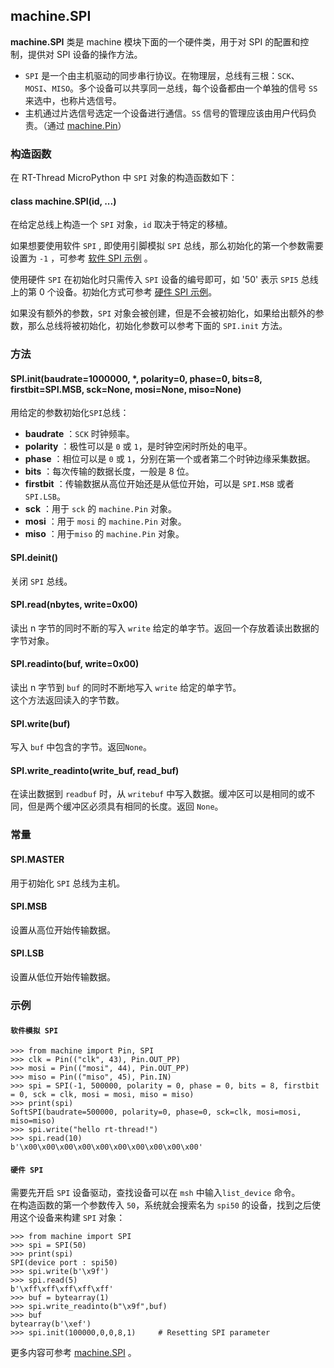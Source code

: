 ## machine.SPI

**machine.SPI** 类是 machine 模块下面的一个硬件类，用于对 SPI 的配置和控制，提供对 SPI 设备的操作方法。

- `SPI` 是一个由主机驱动的同步串行协议。在物理层，总线有三根：`SCK`、`MOSI`、`MISO`。多个设备可以共享同一总线，每个设备都由一个单独的信号 `SS` 来选中，也称片选信号。
- 主机通过片选信号选定一个设备进行通信。`SS` 信号的管理应该由用户代码负责。（通过 [machine.Pin](02-machine-Pin.md)）

### 构造函数

在 RT-Thread MicroPython 中 `SPI` 对象的构造函数如下：

#### **class machine.SPI**(id, ...)
在给定总线上构造一个 `SPI` 对象，`id` 取决于特定的移植。

如果想要使用软件 `SPI` , 即使用引脚模拟 `SPI` 总线，那么初始化的第一个参数需要设置为 `-1` ，可参考 [软件 SPI 示例](#spi) 。

使用硬件 `SPI` 在初始化时只需传入 `SPI` 设备的编号即可，如 '50' 表示 `SPI5` 总线上的第 0 个设备。初始化方式可参考 [硬件 SPI 示例](#spi_1)。

如果没有额外的参数，`SPI` 对象会被创建，但是不会被初始化，如果给出额外的参数，那么总线将被初始化，初始化参数可以参考下面的 `SPI.init` 方法。

### 方法

#### **SPI.init**(baudrate=1000000, *, polarity=0, phase=0, bits=8, firstbit=SPI.MSB, sck=None, mosi=None, miso=None)

用给定的参数初始化`SPI`总线：

- **baudrate** ：`SCK` 时钟频率。
- **polarity** ：极性可以是 `0` 或 `1`，是时钟空闲时所处的电平。
- **phase** ：相位可以是 `0` 或 `1`，分别在第一个或者第二个时钟边缘采集数据。
- **bits** ：每次传输的数据长度，一般是 8 位。
- **firstbit** ：传输数据从高位开始还是从低位开始，可以是 `SPI.MSB` 或者 `SPI.LSB`。
- **sck** ：用于 `sck` 的 `machine.Pin` 对象。
- **mosi** ：用于 `mosi` 的 `machine.Pin` 对象。
- **miso** ：用于`miso` 的 `machine.Pin` 对象。

#### **SPI.deinit**()
关闭 `SPI` 总线。

#### **SPI.read**(nbytes, write=0x00)
读出 n 字节的同时不断的写入 `write` 给定的单字节。返回一个存放着读出数据的字节对象。

#### **SPI.readinto**(buf, write=0x00)
读出 n 字节到 `buf` 的同时不断地写入 `write` 给定的单字节。  
这个方法返回读入的字节数。

#### **SPI.write**(buf)
写入 `buf` 中包含的字节。返回`None`。

#### **SPI.write_readinto**(write_buf, read_buf)
在读出数据到 `readbuf` 时，从 `writebuf` 中写入数据。缓冲区可以是相同的或不同，但是两个缓冲区必须具有相同的长度。返回 `None`。

### 常量

#### **SPI.MASTER**
用于初始化 `SPI` 总线为主机。

#### **SPI.MSB**
设置从高位开始传输数据。

#### **SPI.LSB**
设置从低位开始传输数据。

### 示例

#### `软件模拟 SPI `
```
>>> from machine import Pin, SPI
>>> clk = Pin(("clk", 43), Pin.OUT_PP)
>>> mosi = Pin(("mosi", 44), Pin.OUT_PP)
>>> miso = Pin(("miso", 45), Pin.IN)
>>> spi = SPI(-1, 500000, polarity = 0, phase = 0, bits = 8, firstbit = 0, sck = clk, mosi = mosi, miso = miso)
>>> print(spi)
SoftSPI(baudrate=500000, polarity=0, phase=0, sck=clk, mosi=mosi, miso=miso)
>>> spi.write("hello rt-thread!")
>>> spi.read(10)
b'\x00\x00\x00\x00\x00\x00\x00\x00\x00\x00'
```

#### `硬件 SPI `

需要先开启 `SPI` 设备驱动，查找设备可以在 `msh` 中输入`list_device` 命令。  
在构造函数的第一个参数传入 `50`，系统就会搜索名为 `spi50` 的设备，找到之后使用这个设备来构建 `SPI` 对象：

```
>>> from machine import SPI
>>> spi = SPI(50)
>>> print(spi)
SPI(device port : spi50)
>>> spi.write(b'\x9f')
>>> spi.read(5)
b'\xff\xff\xff\xff\xff'
>>> buf = bytearray(1)
>>> spi.write_readinto(b"\x9f",buf)
>>> buf
bytearray(b'\xef')
>>> spi.init(100000,0,0,8,1)     # Resetting SPI parameter
```

  更多内容可参考 [machine.SPI](http://docs.micropython.org/en/latest/pyboard/library/machine.SPI.html) 。
